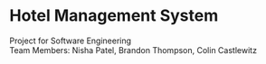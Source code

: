 # Hotel Management System
Project for Software Engineering<br/>
Team Members: Nisha Patel, Brandon Thompson, Colin Castlewitz<br/>
